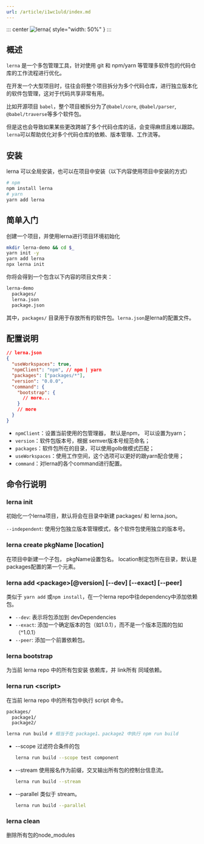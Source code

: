 ```yaml
---
url: /article/i1wc1uld/index.md
---
```

::: center
![lerna](https://user-images.githubusercontent.com/645641/79596653-38f81200-80e1-11ea-98cd-1c6a3bb5de51.png){ style="width: 50%" }
:::

## 概述

`lerna` 是一个多包管理工具，针对使用 git 和 npm/yarn 等管理多软件包的代码仓库的工作流程进行优化。

在开发一个大型项目时，往往会将整个项目拆分为多个代码仓库，进行独立版本化的软件包管理，这对于代码共享非常有用。

比如开源项目 `babel`，整个项目被拆分为了`@babel/core`, `@babel/parser`, `@babel/traverse`等多个软件包。

但是这也会导致如果某些更改跨越了多个代码仓库的话，会变得麻烦且难以跟踪。
`lerna`可以帮助优化对多个代码仓库的依赖、版本管理、工作流等。

## 安装

lerna 可以全局安装，也可以在项目中安装（以下内容使用项目中安装的方式）

```sh
# npm
npm install lerna
# yarn
yarn add lerna
```

## 简单入门

创建一个项目，并使用lerna进行项目环境初始化

```sh
mkdir lerna-demo && cd $_
yarn init -y
yarn add lerna
npx lerna init
```

你将会得到一个包含以下内容的项目文件夹：

```sh
lerna-demo
  packages/
  lerna.json
  package.json
```

其中，`packages/` 目录用于存放所有的软件包。`lerna.json`是lerna的配置文件。

## 配置说明

```json
// lerna.json
{
  "useWorkspaces": true,
  "npmClient": "npm", // npm | yarn
  "packages": ["packages/*"],
  "version": "0.0.0",
  "command": {
    "bootstrap": {
      // more...
    }
    // more
  }
}
```

* `npmClient`：设置当前使用的包管理器， 默认是npm， 可以设置为yarn；
* `version`：软件包版本号，根据 semver版本号规范命名；
* `packages`：软件包所在的目录，可以使用golb做模式匹配；
* `useWorkspaces`：使用工作空间，这个选项可以更好的跟yarn配合使用；
* `command`：对lerna的各个command进行配置。

## 命令行说明

### lerna init

初始化一个lerna项目，默认将会在目录中新建 packages/ 和 lerna.json。

`--independent`: 使用分包独立版本管理模式，各个软件包使用独立的版本号。

### lerna create pkgName \[location]

在项目中新建一个子包， pkgName设置包名。 location制定包所在目录，默认是 packages配置的第一个元素。

### lerna add \<package>\[@version] \[--dev] \[--exact] \[--peer]

类似于 `yarn add` 或`npm install`，在一个lerna repo中往dependency中添加依赖包。

* `--dev`: 表示将包添加到 devDependencies
* `--exact`: 添加一个确定版本的包（如1.0.1），而不是一个版本范围的包如（^1.0.1）
* `--peer`: 添加一个前置依赖包。

### lerna bootstrap

为当前 lerna repo 中的所有包安装 依赖库，并 link所有 同域依赖。

### lerna run \<script>

在当前 lerna repo 中的所有包中执行 script 命令。

```sh
packages/
  package1/
  package2/
```

```sh
lerna run build # 相当于在 package1、package2 中执行 npm run build
```

* \--scope 过滤符合条件的包

  ```sh
  lerna run build --scope test component
  ```

* \--stream 使用报名作为前缀，交叉输出所有包的控制台信息流。

  ```sh
  lerna run build --stream
  ```

* \--parallel 类似于 stream。

  ```sh
  lerna run build --parallel
  ```

### lerna clean

删除所有包的node\_modules
